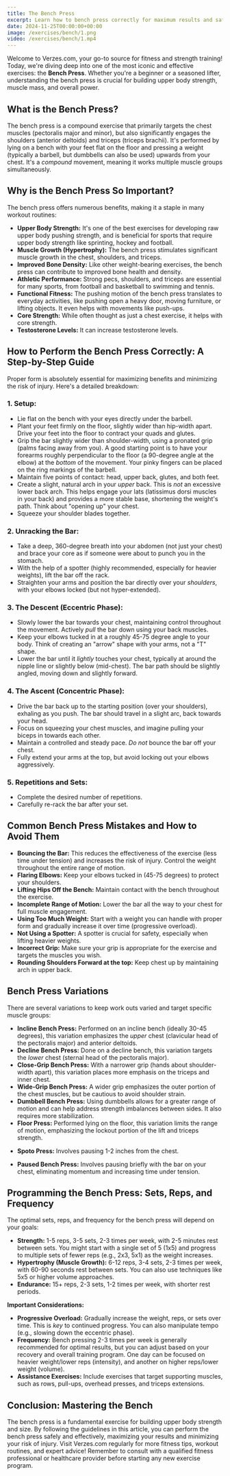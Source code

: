 ```yaml
---
title: The Bench Press
excerpt: Learn how to bench press correctly for maximum results and safety. This guide from Verzes.com covers everything from proper form and breathing to variations, sets, reps, and common mistakes. Build a bigger, stronger chest now!
date: 2024-11-25T00:00:00+00:00
image: /exercises/bench/1.png
video: /exercises/bench/1.mp4
---
```


Welcome to Verzes.com, your go-to source for fitness and strength training! Today, we're diving deep into one of the most iconic and effective exercises: the **Bench Press**. Whether you're a beginner or a seasoned lifter, understanding the bench press is crucial for building upper body strength, muscle mass, and overall power.

## What is the Bench Press?

The bench press is a compound exercise that primarily targets the chest muscles (pectoralis major and minor), but also significantly engages the shoulders (anterior deltoids) and triceps (triceps brachii). It's performed by lying on a bench with your feet flat on the floor and pressing a weight (typically a barbell, but dumbbells can also be used) upwards from your chest.  It's a *compound* movement, meaning it works multiple muscle groups simultaneously.

## Why is the Bench Press So Important?

The bench press offers numerous benefits, making it a staple in many workout routines:

- **Upper Body Strength:**  It's one of the best exercises for developing raw upper body pushing strength, and is beneficial for sports that require upper body strength like sprinting, hockey and football.
- **Muscle Growth (Hypertrophy):** The bench press stimulates significant muscle growth in the chest, shoulders, and triceps.
- **Improved Bone Density:** Like other weight-bearing exercises, the bench press can contribute to improved bone health and density.
- **Athletic Performance:** Strong pecs, shoulders, and triceps are essential for many sports, from football and basketball to swimming and tennis.
- **Functional Fitness:** The pushing motion of the bench press translates to everyday activities, like pushing open a heavy door, moving furniture, or lifting objects. It even helps with movements like push-ups.
- **Core Strength:** While often thought as just a chest exercise, it helps with core strength.
- **Testosterone Levels:** It can increase testosterone levels.

## How to Perform the Bench Press Correctly: A Step-by-Step Guide

Proper form is absolutely essential for maximizing benefits and minimizing the risk of injury. Here's a detailed breakdown:

### 1.  **Setup:**
- Lie flat on the bench with your eyes directly under the barbell.
- Plant your feet firmly on the floor, slightly wider than hip-width apart.  Drive your feet into the floor to contract your quads and glutes.
- Grip the bar slightly wider than shoulder-width, using a pronated grip (palms facing away from you). A good starting point is to have your forearms roughly perpendicular to the floor (a 90-degree angle at the elbow) at the *bottom* of the movement. Your pinky fingers can be placed on the ring markings of the barbell.
- Maintain five points of contact: head, upper back, glutes, and both feet.
- Create a slight, natural arch in your *upper* back. This is *not* an excessive lower back arch. This helps engage your lats (latissimus dorsi muscles in your back) and provides a more stable base, shortening the weight's path. Think about "opening up" your chest.
- Squeeze your shoulder blades together.

### 2.  **Unracking the Bar:**
- Take a deep, 360-degree breath into your abdomen (not just your chest) and brace your core as if someone were about to punch you in the stomach.
- With the help of a spotter (highly recommended, especially for heavier weights), lift the bar off the rack.
- Straighten your arms and position the bar directly over your *shoulders*, with your elbows locked (but not hyper-extended).

### 3.  **The Descent (Eccentric Phase):**
- Slowly lower the bar towards your chest, maintaining control throughout the movement. Actively *pull* the bar down using your back muscles.
- Keep your elbows tucked in at a roughly 45-75 degree angle to your body. Think of creating an "arrow" shape with your arms, not a "T" shape.
- Lower the bar until it *lightly* touches your chest, typically at around the nipple line or slightly below (mid-chest).  The bar path should be slightly angled, moving down and slightly forward.

### 4.  **The Ascent (Concentric Phase):**
- Drive the bar back up to the starting position (over your shoulders), exhaling as you push. The bar should travel in a slight arc, back towards your head.
- Focus on squeezing your chest muscles, and imagine pulling your biceps in towards each other.
- Maintain a controlled and steady pace. *Do not* bounce the bar off your chest.
- Fully extend your arms at the top, but avoid locking out your elbows aggressively.

### 5.  **Repetitions and Sets:**
- Complete the desired number of repetitions.
- Carefully re-rack the bar after your set.

## Common Bench Press Mistakes and How to Avoid Them

- **Bouncing the Bar:** This reduces the effectiveness of the exercise (less time under tension) and increases the risk of injury. Control the weight throughout the entire range of motion.
- **Flaring Elbows:** Keep your elbows tucked in (45-75 degrees) to protect your shoulders.
- **Lifting Hips Off the Bench:** Maintain contact with the bench throughout the exercise.
- **Incomplete Range of Motion:** Lower the bar all the way to your chest for full muscle engagement.
- **Using Too Much Weight:** Start with a weight you can handle with proper form and gradually increase it over time (progressive overload).
- **Not Using a Spotter:** A spotter is crucial for safety, especially when lifting heavier weights.
- **Incorrect Grip:** Make sure your grip is appropriate for the exercise and targets the muscles you wish.
- **Rounding Shoulders Forward at the top:** Keep chest up by maintaining arch in upper back.

## Bench Press Variations

There are several variations to keep work outs varied and target specific muscle groups:

- **Incline Bench Press:** Performed on an incline bench (ideally 30-45 degrees), this variation emphasizes the *upper* chest (clavicular head of the pectoralis major) and anterior deltoids.
- **Decline Bench Press:** Done on a decline bench, this variation targets the *lower* chest (sternal head of the pectoralis major).
- **Close-Grip Bench Press:** With a narrower grip (hands about shoulder-width apart), this variation places more emphasis on the triceps and inner chest.
- **Wide-Grip Bench Press:** A wider grip emphasizes the outer portion of the chest muscles, but be cautious to avoid shoulder strain.
- **Dumbbell Bench Press:** Using dumbbells allows for a greater range of motion and can help address strength imbalances between sides. It also requires more stabilization.
- **Floor Press:** Performed lying on the floor, this variation limits the range of motion, emphasizing the lockout portion of the lift and triceps strength.
* **Spoto Press:** Involves pausing 1-2 inches from the chest.
- **Paused Bench Press:**  Involves pausing briefly with the bar on your chest, eliminating momentum and increasing time under tension.

## Programming the Bench Press: Sets, Reps, and Frequency

The optimal sets, reps, and frequency for the bench press will depend on your goals:

- **Strength:** 1-5 reps, 3-5 sets, 2-3 times per week, with 2-5 minutes rest between sets. You might start with a single set of 5 (1x5) and progress to multiple sets of fewer reps (e.g., 2x3, 5x1) as the weight increases.
- **Hypertrophy (Muscle Growth):** 6-12 reps, 3-4 sets, 2-3 times per week, with 60-90 seconds rest between sets. You can also use techniques like 5x5 or higher volume approaches.
- **Endurance:** 15+ reps, 2-3 sets, 1-2 times per week, with shorter rest periods.

**Important Considerations:**

- **Progressive Overload:** Gradually increase the weight, reps, or sets over time. This is *key* to continued progress. You can also manipulate tempo (e.g., slowing down the eccentric phase).
- **Frequency:** Bench pressing 2-3 times per week is generally recommended for optimal results, but you can adjust based on your recovery and overall training program. One day can be focused on heavier weight/lower reps (intensity), and another on higher reps/lower weight (volume).
- **Assistance Exercises:** Include exercises that target supporting muscles, such as rows, pull-ups, overhead presses, and triceps extensions.

## Conclusion: Mastering the Bench

The bench press is a fundamental exercise for building upper body strength and size. By following the guidelines in this article, you can perform the bench press safely and effectively, maximizing your results and minimizing your risk of injury. Visit Verzes.com regularly for more fitness tips, workout routines, and expert advice! Remember to consult with a qualified fitness professional or healthcare provider before starting any new exercise program.